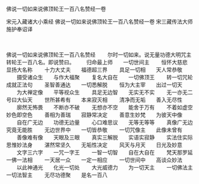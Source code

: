 佛说一切如来说佛顶轮王一百八名赞经一卷


宋元入藏诸大小乘经
佛说一切如来说佛顶轮王一百八名赞经一卷
宋三藏传法大师施护奉诏译


　　

佛说一切如来说佛顶轮王一百八名赞经
　　尔时一切如来。说无量功德大明咒主转轮王一百八名。即说赞曰。
　　归命最上师　　一切世间主
　　恒怀大慈悲　　显扬大名称
　　十力大丈夫　　福德超三界
　　具足一切相　　天人常恭敬
　　摄受诸众生　　与作大福聚
　　复名大自在　　一切佛顶王
　　转一切咒轮　　成就正法句
　　圣智善通达　　一切悉解脱
　　恒为大主宰　　出过一切天
　　为大禅定像　　平等视众生
　　具足无边智　　无实无不实
　　无一亦无二　　号曰大仙天
　　世所甚希有　　本来寂灭相
　　清净而无垢　　善入无尽性
　　廓然无怖畏　　不断亦不破
　　无想亦不空　　能舍于万有
　　不着如虚空　　妙色即空色
　　善相为善瑞　　寂静常决定
　　善意生妙梵　　为彼天中像
　　自在广无边　　功德无边量
　　心口难思议　　无等无等等
　　真像广无边　　究竟无能胜
　　无边世界中　　一切皆恭敬
　　一切咒像主　　此像未曾有
　　善像难有像　　天眼及三眼
　　真实三解脱　　实语实寂静
　　实法住实际　　思惟妙法身
　　湛然常坚久　　无垢性决定
　　风天与月天　　日光及妙意
　　文字三六字　　一咒一字王
　　一智一切智　　自在大自在
　　梵天那罗延　　一佛一法相
　　一天居一众　　一定一相应
　　一切世间中　　高谈众妙法
　　以此神通光　　化光一切处
　　大光威德力　　为一切天主
　　一切佛法主　　一切法智主
　　无尽功德聚　　是名一百八

